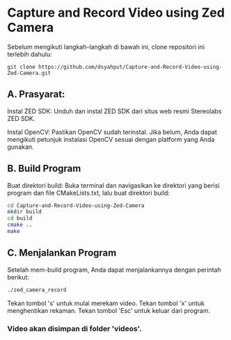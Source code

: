 # Capture and Record Video using Zed Camera

Sebelum mengikuti langkah-langkah di bawah ini, clone repositori ini terlebih dahulu:
```
git clone https://github.com/dsyahput/Capture-and-Record-Video-using-Zed-Camera.git
```

## A. Prasyarat:

Instal ZED SDK: Unduh dan instal ZED SDK dari situs web resmi Stereolabs ZED SDK.

Instal OpenCV: Pastikan OpenCV sudah terinstal. Jika belum, Anda dapat mengikuti petunjuk instalasi OpenCV sesuai dengan platform yang Anda gunakan.

## B. Build Program
Buat direktori build: Buka terminal dan navigasikan ke direktori yang berisi program dan file CMakeLists.txt, lalu buat direktori build:

``` bash
cd Capture-and-Record-Video-using-Zed-Camera
mkdir build
cd build
cmake ..
make
```
## C. Menjalankan Program
Setelah mem-build program, Anda dapat menjalankannya dengan perintah berikut:

```bash
./zed_camera_record
```

Tekan tombol 's' untuk mulai merekam video.
Tekan tombol 'x' untuk menghentikan rekaman.
Tekan tombol 'Esc' untuk keluar dari program.

### Video akan disimpan di folder 'videos'.
